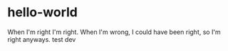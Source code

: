 hello-world
===========
When I'm right I'm right.
When I'm wrong, I could have been right, so I'm right anyways.
test dev
